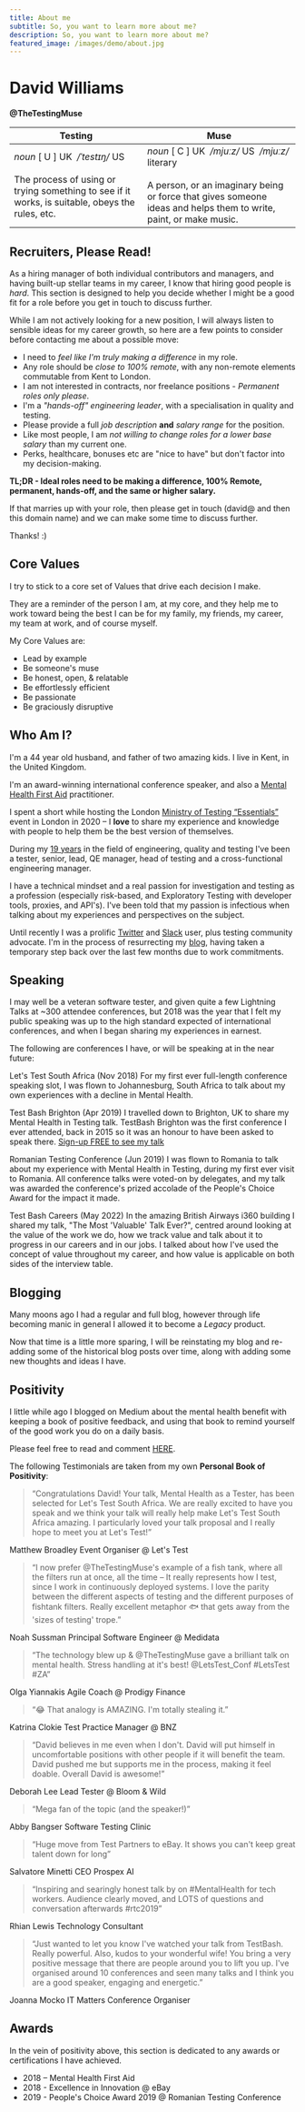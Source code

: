 ```yaml
---
title: About me
subtitle: So, you want to learn more about me?
description: So, you want to learn more about me?
featured_image: /images/demo/about.jpg
---
```


# David Williams
**@TheTestingMuse**

Testing | Muse
--- | ---
*noun* [ U ] UK ​ */ˈtestɪŋ/* US<br /><br />The process of using or trying something to see if it works, is suitable, obeys the rules, etc. | *noun* [ C ] UK ​ */mjuːz/* US ​ */mjuːz/* literary<br /><br />A person, or an imaginary being or force that gives someone ideas and helps them to write, paint, or make music.

## Recruiters, Please Read!
As a hiring manager of both individual contributors and managers, and having built-up stellar teams in my career, I know that hiring good people is *hard*. This section is designed to help you decide whether I might be a good fit for a role before you get in touch to discuss further.

While I am not actively looking for a new position, I will always listen to sensible ideas for my career growth, so here are a few points to consider before contacting me about a possible move:

- I need to _feel like I'm truly making a difference_ in my role.
- Any role should be _close to 100% remote_, with any non-remote elements commutable from Kent to London.
- I am not interested in contracts, nor freelance positions - _Permanent roles only please_.
- I'm a _"hands-off" engineering leader_, with a specialisation in quality and testing.
- Please provide a full _job description_ **and** _salary range_ for the position.
- Like most people, I am _not willing to change roles for a lower base salary_ than my current one.
- Perks, healthcare, bonuses etc are "nice to have" but don't factor into my decision-making.

**TL;DR - Ideal roles need to be making a difference, 100% Remote, permanent, hands-off, and the same or higher salary.**

If that marries up with your role, then please get in touch (david@ and then this domain name) and we can make some time to discuss further.

Thanks! :)

## Core Values
I try to stick to a core set of Values that drive each decision I make.

They are a reminder of the person I am, at my core, and they help me to work toward being the best I can be for my family, my friends, my career, my team at work, and of course myself.

My Core Values are:

* Lead by example
* Be someone's muse
* Be honest, open, & relatable
* Be effortlessly efficient
* Be passionate
* Be graciously disruptive

## Who Am I?
I'm a 44 year old husband, and father of two amazing kids. I live in Kent, in the United Kingdom.

I'm an award-winning international conference speaker, and also a [Mental Health First Aid](https://mhfaengland.org/) practitioner.

I spent a short while hosting the London [Ministry of Testing “Essentials”](https://www.meetup.com/Ministry-of-Testing-London/events/) event in London in 2020 – I **love** to share my experience and knowledge with people to help them be the best version of themselves.

During my [19 years](https://www.linkedin.com/in/thetestingmuse/) in the field of engineering, quality and testing I've been a tester, senior, lead, QE manager, head of testing and a cross-functional engineering manager.

I have a technical mindset and a real passion for investigation and testing as a profession (especially risk-based, and Exploratory Testing with developer tools, proxies, and API's). I've been told that my passion is infectious when talking about my experiences and perspectives on the subject.

Until recently I was a prolific [Twitter](https://twitter.com/TheTestingMuse) and [Slack](https://www.ministryoftesting.com/slack_invite) user, plus testing community advocate. I'm in the process of resurrecting my [blog](/blog/), having taken a temporary step back over the last few months due to work commitments.

## Speaking
I may well be a veteran software tester, and given quite a few Lightning Talks at ~300 attendee conferences, but 2018 was the year that I felt my public speaking was up to the high standard expected of international conferences, and when I began sharing my experiences in earnest.

The following are conferences I have, or will be speaking at in the near future:

Let's Test South Africa (Nov 2018)
For my first ever full-length conference speaking slot, I was flown to Johannesburg, South Africa to talk about my own experiences with a decline in Mental Health.

Test Bash Brighton (Apr 2019)
I travelled down to Brighton, UK to share my Mental Health in Testing talk.
TestBash Brighton was the first conference I ever attended, back in 2015 so it was an honour to have been asked to speak there. [Sign-up FREE to see my talk](https://www.ministryoftesting.com/dojo/series/it-s-ok-testbash-talks-mental-health/lessons/mental-health-as-a-tester-david-williams)

Romanian Testing Conference (Jun 2019)
I was flown to Romania to talk about my experience with Mental Health in Testing, during my first ever visit to Romania.
All conference talks were voted-on by delegates, and my talk was awarded the conference's prized accolade of the People's Choice Award for the impact it made.

<insert Pandemic here>

Test Bash Careers (May 2022)
In the amazing British Airways i360 building I shared my talk, "The Most 'Valuable' Talk Ever?", centred around looking at the value of the work we do, how we track value and talk about it to progress in our careers and in our jobs. I talked about how I've used the concept of value throughout my career, and how value is applicable on both sides of the interview table.

## Blogging
Many moons ago I had a regular and full blog, however through life becoming manic in general I allowed it to become a *Legacy* product.

Now that time is a little more sparing, I will be reinstating my blog and re-adding some of the historical blog posts over time, along with adding some new thoughts and ideas I have.

## Positivity
 I little while ago I blogged on Medium about the mental health benefit with keeping a book of positive feedback, and using that book to remind yourself of the good work you do on a daily basis.

Please feel free to read and comment [HERE](https://medium.com/@TheTestingMuse/personalised-book-of-positivity-ff68f155f504).

The following Testimonials are taken from my own **Personal Book of Positivity**:

> “Congratulations David! Your talk, Mental Health as a Tester, has been selected for Let's Test South Africa. We are really excited to have you speak and we think your talk will really help make Let's Test South Africa amazing. I particularly loved your talk proposal and I really hope to meet you at Let's Test!”

Matthew Broadley
Event Organiser @ Let's Test

> “I now prefer @TheTestingMuse's example of a fish tank, where all the filters run at once, all the time – It really represents how I test, since I work in continuously deployed systems. I love the parity between the different aspects of testing and the different purposes of fishtank filters. Really excellent metaphor 🐟 that gets away from the 'sizes of testing' trope.”

Noah Sussman
Principal Software Engineer @ Medidata

> “The technology blew up & @TheTestingMuse gave a brilliant talk on mental health. Stress handling at it's best! @LetsTest_Conf #LetsTest #ZA”

Olga Yiannakis
Agile Coach @ Prodigy Finance

> “😂 That analogy is AMAZING. I'm totally stealing it.”

Katrina Clokie
Test Practice Manager @ BNZ

> “David believes in me even when I don't. David will put himself in uncomfortable positions with other people if it will benefit the team. David pushed me but supports me in the process, making it feel doable. Overall David is awesome!”

Deborah Lee
Lead Tester @ Bloom & Wild

> “Mega fan of the topic (and the speaker!)”

Abby Bangser
Software Testing Clinic

> “Huge move from Test Partners to eBay. It shows you can't keep great talent down for long”

Salvatore Minetti
CEO Prospex AI

> “Inspiring and searingly honest talk by on #MentalHealth for tech workers. Audience clearly moved, and LOTS of questions and conversation afterwards #rtc2019”

Rhian Lewis
Technology Consultant

> “Just wanted to let you know I've watched your talk from TestBash. Really powerful. Also, kudos to your wonderful wife! You bring a very positive message that there are people around you to lift you up. I've organised around 10 conferences and seen many talks and I think you are a good speaker, engaging and energetic.”

Joanna Mocko
IT Matters Conference Organiser

## Awards
In the vein of positivity above, this section is dedicated to any awards or certifications I have achieved.

- 2018 – Mental Health First Aid
- 2018 - Excellence in Innovation @ eBay
- 2019 - People's Choice Award 2019 @ Romanian Testing Conference
